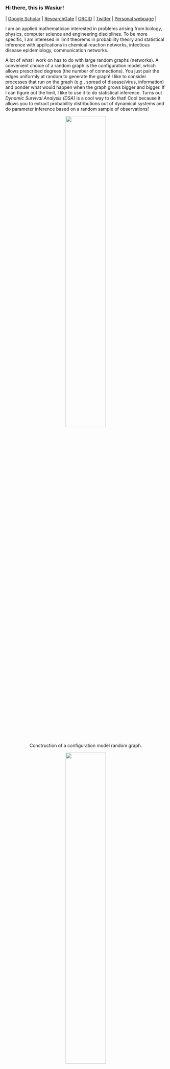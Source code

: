 ### Hi there, this is Wasiur! 

| [Google Scholar](https://scholar.google.de/citations?user=omkLnoEAAAAJ&hl=en) | [ResearchGate](https://www.researchgate.net/profile/Wasiur_R_Khudabukhsh) | [ORCID](https://orcid.org/0000-0003-1803-0470) | [Twitter](https://twitter.com/wasiur_rahman) | [Personal webpage](https://wasiur.github.io/) | 

I am an applied mathematician interested in problems arising from biology, physics, computer science and engineering disciplines. To be more specific, I am interesed in limit theorems in probability theory and statistical inference with applications in chemical reaction networks, infectious disease epidemiology, communication networks. 


A lot of what I work on has to do with large random graphs (networks). A convenient choice of a random graph is the configuration model, which allows prescribed degrees (the number of connections). You just pair the edges uniformly at random to generate the graph! I like to consider processes that run _on_ the graph (e.g., spread of disease/virus, information) and ponder what would happen when the graph grows bigger and bigger. If I can figure out the limit, I like to use it to do statistical inference. Turns out _Dynamic Survival Analysis (DSA)_ is a cool way to do that! Cool because it allows you to extract probability distributions out of dynamical systems and do parameter inference based on a random sample of observations! 

<p align="center"><img src="https://github.com/wasiur/wasiur/blob/master/cm_construction.gif" width=50% align="center"></p>

<p align="center">Conctruction of a configuration model random graph.</p>

<p align="center"><img src="https://github.com/wasiur/wasiur/blob/master/cm_graphs.gif" width=50% align="center"></p>

<p align="center">Sequence of growing configuration model random graphs with a Poisson degree distribution.</p>

<p align="center"><img src="https://github.com/wasiur/wasiur/blob/master/sentinel.gif" width=50% align="center"></p>

<p align="center">Dynamic Survival Analysis allows parameter inference based on a random sample of observations! Check out a Python implementation <a href="https://github.com/wasiur/dynamic_survival_analysis">here</a>.</p>

### Interested to learn more about my research?  Visit my personal page [here](https://wasiur.github.io/).

<!--
**wasiur/wasiur** is a ✨ _special_ ✨ repository because its `README.md` (this file) appears on your GitHub profile.

Here are some ideas to get you started:

- 🔭 I’m currently working on ...
- 🌱 I’m currently learning ...
- 👯 I’m looking to collaborate on ...
- 🤔 I’m looking for help with ...
- 💬 Ask me about ...
- 📫 How to reach me: ...
- 😄 Pronouns: ...
- ⚡ Fun fact: ...
-->
